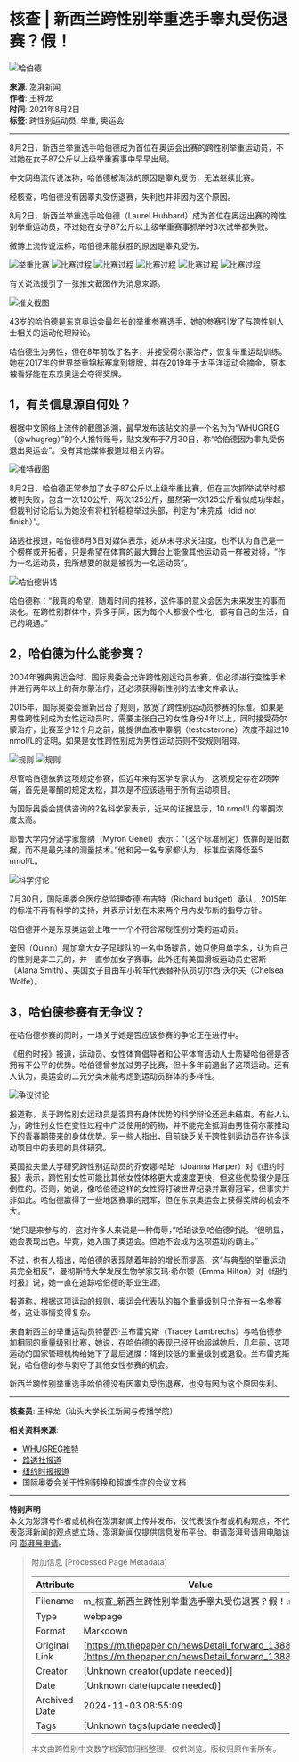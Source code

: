 # 核查 | 新西兰跨性别举重选手睾丸受伤退赛？假！

![哈伯德](https://image.thepaper.cn/publish/interaction/image/3/871/349.jpg)

**来源**: 澎湃新闻  
**作者**: 王梓龙  
**时间**: 2021年8月2日  
**标签**: 跨性别运动员, 举重, 奥运会

---

8月2日，新西兰举重选手哈伯德成为首位在奥运会出赛的跨性别举重运动员，不过她在女子87公斤以上级举重赛事中早早出局。

中文网络流传说法称，哈伯德被淘汰的原因是睾丸受伤，无法继续比赛。

经核查，哈伯德没有因睾丸受伤退赛，失利也并非因为这个原因。

8月2日，新西兰举重选手哈伯德（Laurel Hubbard）成为首位在奥运出赛的跨性别举重运动员，不过她在女子87公斤以上级举重赛事抓举时3次试举都失败。

微博上流传说法称，哈伯德未能获胜的原因是睾丸受伤。

![举重比赛](https://imagepphcloud.thepaper.cn/pph/image/146/220/198.jpg)
![比赛过程](https://imagepphcloud.thepaper.cn/pph/image/146/220/209.jpg)
![比赛过程](https://imagepphcloud.thepaper.cn/pph/image/146/220/215.jpg)
![比赛过程](https://imagepphcloud.thepaper.cn/pph/image/146/220/221.jpg)
![比赛过程](https://imagepphcloud.thepaper.cn/pph/image/146/220/229.jpg)
![比赛过程](https://imagepphcloud.thepaper.cn/pph/image/146/220/233.jpg)

有关说法援引了一张推文截图作为消息来源。

![推文截图](https://imagepphcloud.thepaper.cn/pph/image/146/220/236.jpg)

43岁的哈伯德是东京奥运会最年长的举重参赛选手，她的参赛引发了与跨性别人士相关的运动伦理辩论。

哈伯德生为男性，但在8年前改了名字，并接受荷尔蒙治疗，恢复举重运动训练。她在2017年的世界举重锦标赛拿到银牌，并在2019年于太平洋运动会摘金，原本被看好能在东京奥运会夺得奖牌。

## 1，有关信息源自何处？

根据中文网络上流传的截图追溯，最早发布该贴文的是一个名为为“WHUGREG（@whugreg）”的个人推特账号，贴文发布于7月30日，称“哈伯德因为睾丸受伤退出奥运会”。没有其他媒体报道过相关内容。

![推特截图](https://imagepphcloud.thepaper.cn/pph/image/146/220/244.jpg)

8月2日，哈伯德正常参加了女子87公斤以上级举重比赛，但在三次抓举试举时都被判失败，包含一次120公斤、两次125公斤，虽然第一次125公斤看似成功举起，但裁判讨论后认为她没有将杠铃稳稳举过头部，判定为“未完成（did not finish）”。

路透社报道，哈伯德8月3日对媒体表示，她从未寻求关注度，也不认为自己是一个榜样或开拓者，只是希望在体育的最大舞台上能像其他运动员一样被对待，“作为一名运动员，我所想要的就是被视为一名运动员”。

![哈伯德讲话](https://imagepphcloud.thepaper.cn/pph/image/146/220/249.jpg)

哈伯德称：“我真的希望，随着时间的推移，这件事的意义会因为未来发生的事而淡化。在跨性别群体中，异多于同，因为每个人都很个性化，都有自己的生活，自己的境遇。”

## 2，哈伯德为什么能参赛？

2004年雅典奥运会时，国际奥委会允许跨性别运动员参赛，但必须进行变性手术并进行两年以上的荷尔蒙治疗，还必须获得新性别的法律文件承认。

2015年，国际奥委会重新出台了规则，放宽了跨性别运动员参赛的标准。如果是男性跨性别成为女性运动员时，需要主张自己的女性身份4年以上，同时接受荷尔蒙治疗，比赛至少12个月之前，能提供血液中睾酮（testosterone）浓度不超过10 nmol/L的证明。如果是女性跨性别成为男性运动员则不受规则阻碍。

![规则](https://imagepphcloud.thepaper.cn/pph/image/146/220/253.jpg)
![规则](https://imagepphcloud.thepaper.cn/pph/image/146/220/257.jpg)

尽管哈伯德依靠这项规定参赛，但近年来有医学专家认为，这项规定存在2项弊端，首先是睾酮的规定太松，其次是不应该适用于所有运动项目。

为国际奥委会提供咨询的2名科学家表示，近来的证据显示，10 nmol/L的睾酮浓度太高。

耶鲁大学内分泌学家詹纳（Myron Genel）表示：“（这个标准制定）依靠的是旧数据，而不是最先进的测量技术。”他和另一名专家都认为，标准应该降低至5 nmol/L。

![科学讨论](https://imagepphcloud.thepaper.cn/pph/image/146/220/260.jpg)

7月30日，国际奥委会医疗总监理查德·布吉特（Richard budget）承认，2015年的标准不再有科学的支持，并表示计划在未来两个月内发布新的指导方针。

哈伯德并不是东京奥运会上唯一一个不符合常规性别分类的运动员。

奎因（Quinn）是加拿大女子足球队的一名中场球员，她只使用单字名，认为自己的性别是非二元的，并一直参加女子赛事。此外还有美国滑板运动员史密斯（Alana Smith）、美国女子自由车小轮车代表替补队员切尔西·沃尔夫（Chelsea Wolfe）。

## 3，哈伯德参赛有无争议？

在哈伯德参赛的同时，一场关于她是否应该参赛的争论正在进行中。

《纽约时报》报道，运动员、女性体育倡导者和公平体育活动人士质疑哈伯德是否拥有不公平的优势。哈伯德曾参加过男子比赛，但十多年前退出了这项运动。还有人认为，奥运会的二元分类未能考虑到运动员群体的多样性。

![争议讨论](https://imagepphcloud.thepaper.cn/pph/image/146/220/266.jpg)

报道称，关于跨性别女运动员是否具有身体优势的科学辩论还远未结束。有些人认为，跨性别女性在变性过程中广泛使用的药物，并不能完全抵消由男性荷尔蒙推动下的青春期带来的身体优势。另一些人指出，目前缺乏关于跨性别运动员在许多运动项目中的表现的具体研究。

英国拉夫堡大学研究跨性别运动员的乔安娜·哈珀（Joanna Harper）对《纽约时报》表示，跨性别女性可能比其他女性体格更大或速度更快，但这些优势很少是压倒性的。否则，她说，像哈伯德这样的女性将打破世界纪录并赢得冠军，但事实并非如此。哈伯德赢得了一些地区赛事的冠军，但在东京奥运会上获得奖牌的机会不大。

“她只是来参与的，这对许多人来说是一种侮辱，”哈珀谈到哈伯德时说。“很明显，她会表现出色。毕竟，她入围了奥运会。但她不会成为这项运动的霸主。”

不过，也有人指出，哈伯德的表现随着年龄的增长而提高，这“与典型的举重运动员完全相反”，曼彻斯特大学发展生物学家艾玛·希尔顿（Emma Hilton）对《纽约时报》说，她一直在追踪哈伯德的职业生涯。

报道称，根据这项运动的规则，奥运会代表队的每个重量级别只允许有一名参赛者，这让事情变得复杂。

来自新西兰的举重运动员特蕾西·兰布雷克斯（Tracey Lambrechs）与哈伯德参加相同的重量级别比赛，她说，在哈伯德的表现已经开始超越她后，几年前，这项运动的国家管理机构给她下了最后通牒：降到较低的重量级别或退役。兰布雷克斯说，哈伯德的参与剥夺了其他女性参赛的机会。

新西兰跨性别举重选手哈伯德没有因睾丸受伤退赛，也没有因为这个原因失利。

---

**核查员**: 王梓龙（汕头大学长江新闻与传播学院）

**相关资料来源**:
- [WHUGREG推特](https://twitter.com/whugreg/status/1421094859188932608)
- [路透社报道](https://www.reuters.com/lifestyle/sports/history-maker-hubbard-says-not-transgender-role-model-an-athlete-2021-08-03/)
- [纽约时报报道](https://www.nytimes.com/2021/07/31/sports/laurel-hubbard-trans-weight-lifting.html?searchResultPosition=2)
- [国际奥委会关于性别转换和超雄性症的会议文档](https://stillmed.olympic.org/Documents/Commissions_PDFfiles/Medical_commission/2015-11_ioc_consensus_meeting_on_sex_reassignment_and_hyperandrogenism-en.pdf)

---

**特别声明**  
本文为澎湃号作者或机构在澎湃新闻上传并发布，仅代表该作者或机构观点，不代表澎湃新闻的观点或立场，澎湃新闻仅提供信息发布平台。申请澎湃号请用电脑访问 [澎湃号申请](https://renzheng.thepaper.cn)。

> 附加信息 [Processed Page Metadata]
>
> | Attribute       | Value                                  |
> |-----------------|----------------------------------------|
> | Filename        | m_核查_新西兰跨性别举重选手睾丸受伤退赛？假！.md                             |
> | Type            | webpage                                 |
> | Format          | Markdown                               |
> | Original Link   | [https://m.thepaper.cn/newsDetail_forward_13881291](https://m.thepaper.cn/newsDetail_forward_13881291)                       |
> | Creator         | [Unknown creator(update needed)]                              |
> | Date            | [Unknown date(update needed)]                                 |
> | Archived Date   | 2024-11-03 08:55:09                             |
> | Tags            | [Unknown tags(update needed)]                                 |
>
> 本文由跨性别中文数字档案馆归档整理，仅供浏览。版权归原作者所有。
>